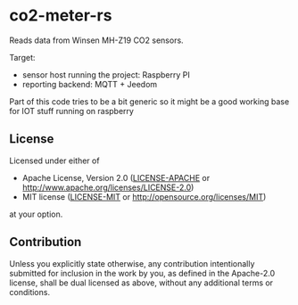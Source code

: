 # co2-meter-rs

Reads data from Winsen MH-Z19 CO2 sensors.  

Target: 
- sensor host running the project: Raspberry PI
- reporting backend: MQTT + Jeedom

Part of this code tries to be a bit generic so it might be a good working base for IOT stuff running on raspberry

## License

Licensed under either of

 * Apache License, Version 2.0
   ([LICENSE-APACHE](LICENSE-APACHE) or http://www.apache.org/licenses/LICENSE-2.0)
 * MIT license
   ([LICENSE-MIT](LICENSE-MIT) or http://opensource.org/licenses/MIT)

at your option.

## Contribution

Unless you explicitly state otherwise, any contribution intentionally submitted
for inclusion in the work by you, as defined in the Apache-2.0 license, shall be
dual licensed as above, without any additional terms or conditions.

